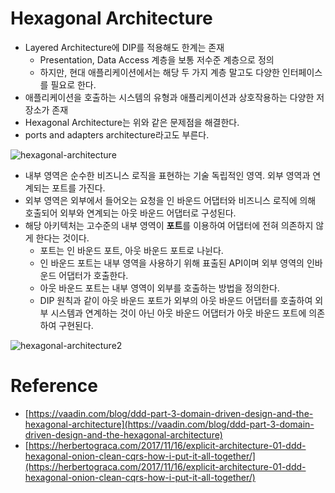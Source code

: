 # Hexagonal Architecture

- Layered Architecture에 DIP를 적용해도 한계는 존재
    - Presentation, Data Access 계층을 보통 저수준 계층으로 정의
    - 하지만, 현대 애플리케이션에서는 해당 두 가지 계층 말고도 다양한 인터페이스를 필요로 한다.
- 애플리케이션을 호출하는 시스템의 유형과 애플리케이션과 상호작용하는 다양한 저장소가 존재
- Hexagonal Architecture는 위와 같은 문제점을 해결한다.
- ports and adapters architecture라고도 부른다.

![hexagonal-architecture](https://user-images.githubusercontent.com/50051656/222454861-ce02a5e7-a4d6-4776-8449-b7919041623d.png)

- 내부 영역은 순수한 비즈니스 로직을 표현하는 기술 독립적인 영역. 외부 영역과 연계되는 포트를 가진다.
- 외부 영역은 외부에서 들어오는 요청을 인 바운드 어댑터와 비즈니스 로직에 의해 호출되어 외부와 연계되는 아웃 바운드 어댑터로 구성된다.
- 해당 아키텍처는 고수준의 내부 영역이 **포트**를 이용하여 어댑터에 전혀 의존하지 않게 한다는 것이다.
    - 포트는 인 바운드 포트, 아웃 바운드 포트로 나뉜다.
    - 인 바운드 포트는 내부 영역을 사용하기 위해 표출된 API이며 외부 영역의 인바운드 어댑터가 호출한다.
    - 아웃 바운드 포트는 내부 영역이 외부를 호출하는 방법을 정의한다.
    - DIP 원칙과 같이 아웃 바운드 포트가 외부의 아웃 바운드 어댑터를 호출하여 외부 시스템과 연계하는 것이 아닌 아웃 바운드 어댑터가 아웃 바운드 포트에 의존하여 구현된다.

![hexagonal-architecture2](https://user-images.githubusercontent.com/50051656/222454875-fa81239a-da59-4420-ad6e-4c1fa37a23ce.png)

# Reference

- [https://vaadin.com/blog/ddd-part-3-domain-driven-design-and-the-hexagonal-architecture](https://vaadin.com/blog/ddd-part-3-domain-driven-design-and-the-hexagonal-architecture)
- [https://herbertograca.com/2017/11/16/explicit-architecture-01-ddd-hexagonal-onion-clean-cqrs-how-i-put-it-all-together/](https://herbertograca.com/2017/11/16/explicit-architecture-01-ddd-hexagonal-onion-clean-cqrs-how-i-put-it-all-together/)